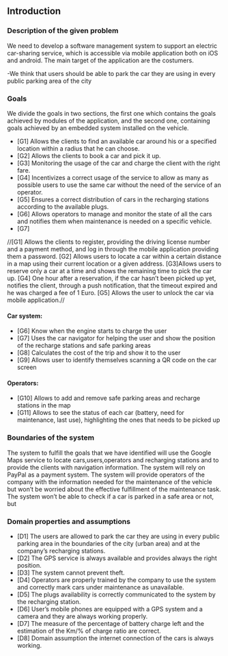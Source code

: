 ## Introduction

### Description of the given problem

We need to develop a software management system to support an electric car-sharing service, which is accessible via mobile application both on iOS and android. The main target of the application are the costumers.

-We think that users should be able to park the car they are using in every public parking area of the city

### Goals

We divide the goals in two sections, the first one which contains the goals achieved by modules of the application, and the second one, containing goals achieved by an embedded system installed on the vehicle.

- [G1] Allows the clients to find an available car around his or a specified location within a radius that he can choose.
- [G2] Allows the clients to book a car and pick it up.
- [G3] Monitoring the usage of the car and charge the client with the right fare.
- [G4] Incentivizes a correct usage of the service to allow as many as possible users to use the same car without the need of the service of an operator.
- [G5] Ensures a correct distribution of cars in the recharging stations according to the available plugs.
- [G6] Allows operators to manage and monitor the state of all the cars and notifies them when maintenance is needed on a specific vehicle.
- [G7]


//[G1] Allows the clients to register, providing the driving license number and a payment method, and log in through the mobile application providing them a   password.
[G2] Allows users to locate a car within a certain distance in a map using their current location or a given address.
[G3]Allows users to reserve only a car at a time and shows the remaining time to pick the car up.
[G4] One hour after a reservation, if the car hasn’t been picked up yet, notifies the client, through a push notification, that the timeout expired and he was charged a fee of 1 Euro.
[G5] Allows the user to unlock the car via mobile application.//

#### Car system:

- [G6] Know when the engine starts to charge the user
- [G7] Uses the car navigator for helping the user and show the position of the recharge stations and safe parking areas
- [G8] Calculates the cost of the trip and show it to the user
- [G9] Allows user to identify themselves scanning a QR code on the car screen

#### Operators:

- [G10] Allows to add and remove safe parking areas and recharge stations in the map
- [G11] Allows to see the status of each car (battery, need for maintenance, last use), highlighting the ones that needs to be picked up



### Boundaries of the system

The system to fulfill the goals that we have identified will use the Google Maps service to locate cars,users,operators and recharging stations and to provide the clients with navigation information.
The system will rely on PayPal as a payment system.
The system will provide operators of the company with the information needed for the maintenance of the vehicle but won’t be worried about the effective fulfillment of the maintenance task.
The system won’t be able to check if a car is parked in a safe area or not, but


### Domain properties and assumptions

- [D1] The users are allowed to park the car they are using in every public parking area in the boundaries of the city (urban area) and at the company’s recharging stations.
- [D2] The GPS service is always available and provides always the right position.
- [D3] The system cannot prevent theft.
- [D4] Operators are properly trained by the company to use the system and correctly mark cars under maintenance as unavailable.
- [D5] The plugs availability is correctly communicated to the system by the recharging station.
- [D6] User’s mobile phones are equipped with a GPS system and a camera and they are always working properly.
- [D7] The measure of the percentage of battery charge left and the estimation of the Km/% of charge ratio are correct.
- [D8] Domain assumption the internet connection of the cars is always working.

